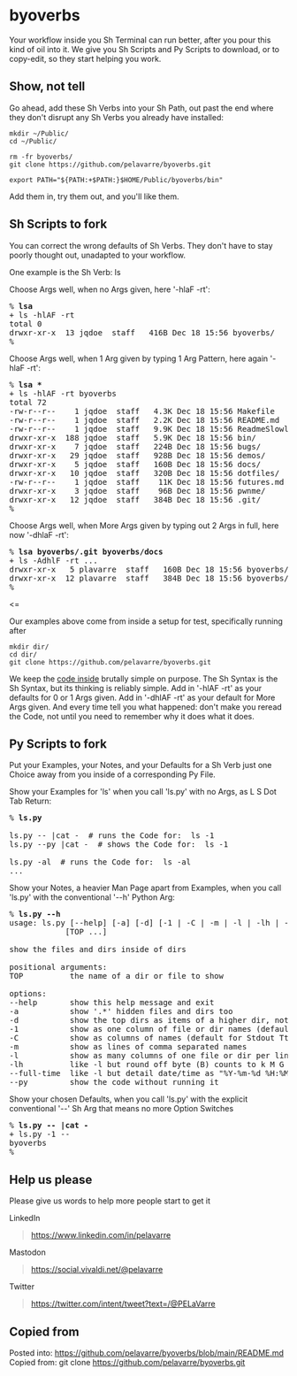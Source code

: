 # byoverbs

Your workflow inside you Sh Terminal can run better, after you pour this kind of oil into it.
We give you Sh Scripts and Py Scripts to download, or to copy-edit, so they start helping you work.

## Show, not tell

Go ahead, add these Sh Verbs into your Sh Path,
out past the end where they don't disrupt any Sh Verbs you already have installed:

    mkdir ~/Public/
    cd ~/Public/

    rm -fr byoverbs/
    git clone https://github.com/pelavarre/byoverbs.git

    export PATH="${PATH:+$PATH:}$HOME/Public/byoverbs/bin"

Add them in, try them out, and you'll like them.

## Sh Scripts to fork

You can correct the wrong defaults of Sh Verbs.
They don't have to stay poorly thought out, unadapted to your workflow.

One example is the Sh Verb:  ls

Choose Args well,
when no Args given,
here '-hlaF -rt':

<pre>
% <strong>lsa</strong>
+ ls -hlAF -rt
total 0
drwxr-xr-x  13 jqdoe  staff   416B Dec 18 15:56 byoverbs/
%
</pre>

Choose Args well,
when 1 Arg given by typing 1 Arg Pattern,
here again '-hlaF -rt':

<pre>
% <strong>lsa *</strong>
+ ls -hlAF -rt byoverbs
total 72
-rw-r--r--    1 jqdoe  staff   4.3K Dec 18 15:56 Makefile
-rw-r--r--    1 jqdoe  staff   2.2K Dec 18 15:56 README.md
-rw-r--r--    1 jqdoe  staff   9.9K Dec 18 15:56 ReadmeSlowly.md
drwxr-xr-x  188 jqdoe  staff   5.9K Dec 18 15:56 bin/
drwxr-xr-x    7 jqdoe  staff   224B Dec 18 15:56 bugs/
drwxr-xr-x   29 jqdoe  staff   928B Dec 18 15:56 demos/
drwxr-xr-x    5 jqdoe  staff   160B Dec 18 15:56 docs/
drwxr-xr-x   10 jqdoe  staff   320B Dec 18 15:56 dotfiles/
-rw-r--r--    1 jqdoe  staff    11K Dec 18 15:56 futures.md
drwxr-xr-x    3 jqdoe  staff    96B Dec 18 15:56 pwnme/
drwxr-xr-x   12 jqdoe  staff   384B Dec 18 15:56 .git/
%
</pre>

Choose Args well,
when More Args given by typing out 2 Args in full,
here now '-dhlaF -rt':

<pre>
% <strong>lsa byoverbs/.git byoverbs/docs</strong>
+ ls -AdhlF -rt ...
drwxr-xr-x   5 plavarre  staff   160B Dec 18 15:56 byoverbs/docs/
drwxr-xr-x  12 plavarre  staff   384B Dec 18 15:56 byoverbs/.git/
%
</pre>
<=

Our examples above come from inside a setup for test, specifically running after

    mkdir dir/
    cd dir/
    git clone https://github.com/pelavarre/byoverbs.git

We keep the [code inside](bin/lsa) brutally simple on purpose.
The Sh Syntax is the Sh Syntax, but its thinking is reliably simple.
Add in '-hlAF -rt' as your defaults for 0 or 1 Args given.
Add in '-dhlAF -rt' as your default for More Args given.
And every time tell you what happened:
don't make you reread the Code,
not until you need to remember why it does what it does.

## Py Scripts to fork

Put your Examples, your Notes, and your Defaults for a Sh Verb
just one Choice away from you inside of a corresponding Py File.

Show your Examples for 'ls' when you call 'ls.py' with no Args,
as L S Dot Tab Return:

<pre>
% <strong>ls.py</strong>

ls.py -- |cat -  # runs the Code for:  ls -1
ls.py --py |cat -  # shows the Code for:  ls -1

ls.py -al  # runs the Code for:  ls -al
...
</pre>

Show your Notes, a heavier Man Page apart from Examples,
when you call 'ls.py' with the conventional '--h' Python Arg:

<pre>
% <strong>ls.py --h</strong>
usage: ls.py [--help] [-a] [-d] [-1 | -C | -m | -l | -lh | --full-time] [--py]
            [TOP ...]

show the files and dirs inside of dirs

positional arguments:
TOP          the name of a dir or file to show

options:
--help       show this help message and exit
-a           show '.*' hidden files and dirs too
-d           show the top dirs as items of a higher dir, not their insides
-1           show as one column of file or dir names (default for Stdout Pipe)
-C           show as columns of names (default for Stdout Tty)
-m           show as lines of comma separated names
-l           show as many columns of one file or dir per line
-lh          like -l but round off byte (B) counts to k M G T P E Z Y R Q etc
--full-time  like -l but detail date/time as "%Y-%m-%d %H:%M:%S.%f %z"
--py         show the code without running it
</pre>

Show your chosen Defaults,
when you call 'ls.py'
with the explicit conventional '--' Sh Arg that means no more Option Switches

<pre>
% <strong>ls.py -- |cat -</strong>
+ ls.py -1 --
byoverbs
%
</pre>


## Help us please

Please give us words to help more people start to get it

LinkedIn
> https://www.linkedin.com/in/pelavarre

Mastodon
> https://social.vivaldi.net/@pelavarre

Twitter
> https://twitter.com/intent/tweet?text=/@PELaVarre

## Copied from

Posted into:  https://github.com/pelavarre/byoverbs/blob/main/README.md
<br>
Copied from:  git clone https://github.com/pelavarre/byoverbs.git
